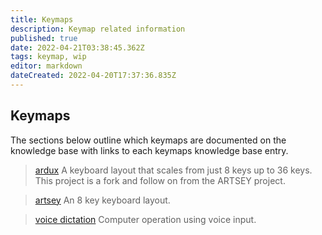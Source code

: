 ```yaml
---
title: Keymaps
description: Keymap related information
published: true
date: 2022-04-21T03:38:45.362Z
tags: keymap, wip
editor: markdown
dateCreated: 2022-04-20T17:37:36.835Z
---
```


## Keymaps

The sections below outline which keymaps are documented on the knowledge base with links to each keymaps knowledge base entry.

> [ardux](/keymaps/ardux)
A keyboard layout that scales from just 8 keys up to 36 keys. This project is a fork and follow on from the ARTSEY project.

> [artsey](/keymaps/artsey)
An 8 key keyboard layout.

> [voice dictation](/keymaps/voice-dictation)
Computer operation using voice input.